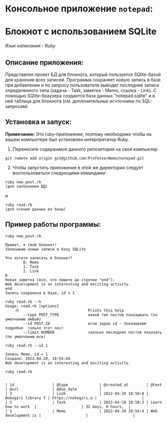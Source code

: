 # Консольное приложение `notepad`:
# Блокнот с использованием SQLite 
###### Язык написания - Ruby

## Описание приложения:
Представлен проект БД для блокнота, который пользуется SQlite-базой для хранения всех записей. 
Программа сохраняет новую запись в базе при добавлении и по запросу пользователя выводит последние
записи определенного типа (задача - Task, заметка - Memo, ссылка - Link). С помощью SQlite-браузера 
создается база данных "notepad.sqlite" и в ней таблица для блокнота (см. доплонительные исчточники по
SQL-запросам)

## Установка и запуск:

**Примечание:** Это ruby-приложение, поэтому необходимо
чтобы на вашем компьютере был установлен интерпретатор Ruby.

1. Перенесите содержимое данного репозитория на свой компьютер
```
git remote add origin git@github.com:ProfessorNemo/notepad.git
```
2. Чтобы запустить приложение в этой же директории
следует воспользоваться следующими командами:
```
ruby new_post.rb
(для заполнения БД)
```
и
```
ruby read.rb
(для чтения данных из базы)
```
## Пример работы программы:
```
ruby new_post.rb

Привет, я твой блокнот!
Записываю новые записи в базу SQLite

Что хотите записать в блокнот?
        0. Memo
        1. Task
        2. Link
0
Новая заметка (все, что пишите до строчки "end"):
Web development is an interesting and exciting activity.
end
Запись сохранена в базе, id = 1
```

```
ruby read.rb --h
Usage: read.rb [options]
    -h                               Prints this help
        --type POST_TYPE             какой тип постов показывать (по умолчанию любой)
        --id POST_ID                 если задан id — показываем подробно  только этот пост
        --limit NUMBER               сколько последних постов показать (по умолчанию все)

ruby read.rb --id 1

Запись Memo, id = 1
Создано: 2022.04.28, 18:54:44
Web development is an interesting and exciting activity.
```
```
ruby read.rb


| id                 | @type              | @created_at        | @text              | @url               | @due_date          |
| 3                  | Link               | 2022-04-28 18:59:0 | Nokogiri library f | https://nokogiri.o |                    |
| 2                  | Task               | 2022-04-28 18:58:3 | Learn how to work  |                    | 32 days, 8 hours,  |
| 1                  | Memo               | 2022-04-28 18:54:4 | Web development is |                    |                    |
```








